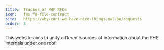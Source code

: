 ```yaml
---
title:  Tracker of PHP RFCs                
icon:   fas fa-file-contract             
site:   https://why-cant-we-have-nice-things.mwl.be/requests 
order:  3
---
```


This website aims to unify different sources of information about the PHP internals under one roof.


